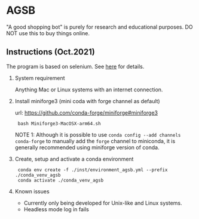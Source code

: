 # AGSB

"A good shopping bot" is purely for research and educational purposes. DO NOT use this to buy things online.

## Instructions (Oct.2021)

The program is based on selenium. See [here](https://pypi.org/project/selenium/) for details.

1. System requirement

    Anything Mac or Linux systems with an internet connection.

2. Install miniforge3 (mini coda with forge channel as default)

   url: <https://github.com/conda-forge/miniforge#miniforge3>

        bash Miniforge3-MacOSX-arm64.sh

   NOTE 1: Although it is possible to use `conda config --add channels conda-forge`  to manually add the `forge` channel to miniconda, it is generally recommended using miniforge version of conda.

3. Create, setup and activate a conda environment

        conda env create -f ./inst/environment_agsb.yml --prefix ./conda_venv_agsb
        conda activate ./conda_venv_agsb

4. Known issues

    - Currently only being developed for Unix-like and Linux systems.
    - Headless mode log in fails
